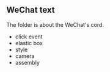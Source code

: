 ## WeChat text
The folder is about the WeChat's cord.
- click event
- elastic box
- style
- camera
- assembly

